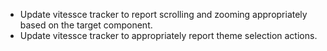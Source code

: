 - Update vitessce tracker to report scrolling and zooming appropriately based on the target component.
- Update vitessce tracker to appropriately report theme selection actions.
